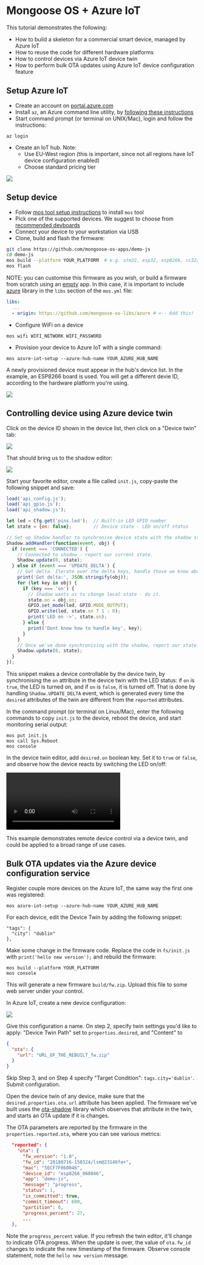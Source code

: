 # Mongoose OS + Azure IoT

This tutorial demonstrates the following:

- How to build a skeleton for a commercial smart device, managed by Azure IoT
- How to reuse the code for different hardware platforms
- How to control devices via Azure IoT device twin
- How to perform bulk OTA updates using Azure IoT device configuration feature


## Setup Azure IoT

- Create an account on [portal.azure.com](http://portal.azure.com)
- Install `az`, an Azure command line utility, by [following these instructions](https://docs.microsoft.com/en-us/cli/azure/install-azure-cli?view=azure-cli-latest")
- Start command prompt (or terminal on UNIX/Mac), login and follow the instructions:
```
az login
```
- Create an IoT hub. Note:
   * Use EU-West region (this is important, since not all regions have IoT device configuration enabled)
   * Choose standard pricing tier

![](images/azure1.png)

## Setup device

- Follow [mos tool setup instructions](/software.html) to install `mos` tool
- Pick one of the supported devices. We suggest to choose from [recommended devboards](../quickstart/devboards.md)
- Connect your device to your workstation via USB
- Clone, build and flash the firmware:
```bash
git clone https://github.com/mongoose-os-apps/demo-js
cd demo-js
mos build --platform YOUR_PLATFORM  # e.g. stm32, esp32, esp8266, cc3220
mos flash
```
NOTE: you can customise this firmware as you wish, or build a firmware
from scratch using an [empty](https://github.com/mongoose-os-apps/empty) app.
In this case, it is important to include
[azure](https://github.com/mongoose-os-libs/azure) library in the `libs` section
of the `mos.yml` file:
```yaml
libs:
  ...
  - origin: https://github.com/mongoose-os-libs/azure # <-- Add this!
```


- Configure WiFi on a device
```
mos wifi WIFI_NETWORK WIFI_PASSWORD
```

- Provision your device to Azure IoT with a single command:
```
mos azure-iot-setup --azure-hub-name YOUR_AZURE_HUB_NAME
```

A newly provisioned device must appear in the hub's device list. In the
example, an ESP8266 board is used. You will get a different devie ID,
according to the hardware platform you're using.

![](images/azure2.png)

## Controlling device using Azure device twin

Click on the device ID shown in the device list, then click on a
"Device twin" tab:

![](images/azure3.png)

That should bring us to the shadow editor:

![](images/azure4.png)

Start your favorite editor, create a file called `init.js`, copy-paste
the following snippet and save:

```javascript
load('api_config.js');
load('api_gpio.js');
load('api_shadow.js');

let led = Cfg.get('pins.led');  // Built-in LED GPIO number
let state = {on: false};        // Device state - LED on/off status

// Set up Shadow handler to synchronise device state with the shadow state
Shadow.addHandler(function(event, obj) {
  if (event === 'CONNECTED') {
    // Connected to shadow - report our current state.
    Shadow.update(0, state);
  } else if (event === 'UPDATE_DELTA') {
    // Got delta. Iterate over the delta keys, handle those we know about.
    print('Got delta:', JSON.stringify(obj));
    for (let key in obj) {
      if (key === 'on') {
        // Shadow wants us to change local state - do it.
        state.on = obj.on;
        GPIO.set_mode(led, GPIO.MODE_OUTPUT);
        GPIO.write(led, state.on ? 1 : 0);
        print('LED on ->', state.on);
      } else {
        print('Dont know how to handle key', key);
      }
    }
    // Once we've done synchronising with the shadow, report our state.
    Shadow.update(0, state);
  }
});
```

This snippet makes a device controllable by the device twin, by synchronising
the `on` attribute in the device twin with the LED status: if `on` is `true`,
the LED is turned on, and if `on` is `false`, it is turned off. That is done
by handling `Shadow.UPDATE_DELTA` event, which is generated every time
the `desired` attributes of the twin are different from the `reported` attributes.

In the command prompt (or terminal on Linux/Mac), enter the following commands
to copy `init.js` to the device, reboot the device, and start monitoring
serial output:

```
mos put init.js
mos call Sys.Reboot
mos console 
```

In the device twin editor, add `desired.on` boolean key. Set it to `true` or
`false`, and observe how the device reacts by switching the LED on/off:

<video controls="" class="text-center border w-75 my-2">
    <source src="images/azure5.mp4" type="video/mp4">
</video>

This example demonstrates remote device control via a device twin, and could be
applied to a broad range of use cases.


## Bulk OTA updates via the Azure device configuration service

Register couple more devices on the Azure IoT, the same way the first
one was registered:

```
mos azure-iot-setup --azure-hub-name YOUR_AZURE_HUB_NAME
```

For each device, edit the Device Twin by adding the following snippet:

```
"tags": {
  "city": "dublin"
},
```

Make some change in the firmware code. Replace the code in `fs/init.js` with
`print('hello new version');` and rebuild the firmware:

```
mos build --platform YOUR_PLATFORM
mos console
```

This will generate a new firmware `build/fw.zip`. Upload this file to some
web server under your control.

In Azure IoT, create a new device configuration:

![](images/azure6.png)


Give this configuration a name. On step 2, specify twin settings you'd like
to apply: "Device Twin Path" set to `properties.desired`, and "Content" to

```json
{
  "ota": {
    "url": "URL_OF_THE_REBUILT_fw.zip"
  }
}
```
Skip Step 3, and on Step 4 specify "Target Condition":
`tags.city='dublin'`. Submit configuration.

Open the device twin of any device, make sure that the
`desired.properties.ota.url` attribute has been applied. The firmware we've
built uses the [ota-shadow](https://github.com/mongoose-os-libs/ota-shadow)
library which observes that attribute in the twin, and starts an OTA update
if it is changes.

The OTA parameters are reported by the firmware in the `properties.reported.ota`,
where you can see various metrics:

```json
  "reported": {
    "ota": {
      "fw_version": "1.0",
      "fw_id": "20180716-150324/lsm@23146fe+",
      "mac": "5ECF7F060046",
      "device_id": "esp8266_060046",
      "app": "demo-js",
      "message": "progress",
      "status": 1,
      "is_committed": true,
      "commit_timeout": 600,
      "partition": 0,
      "progress_percent": 27,
      ...
  },
```

Note the `progress_percent` value. If you refresh the twin editor, it'll change
to indicate OTA progress. When the update is over, the value of
`ota.fw_id` changes to indicate the new timestamp of the firmware.
Observe console statement, note the `hello new version` message.
